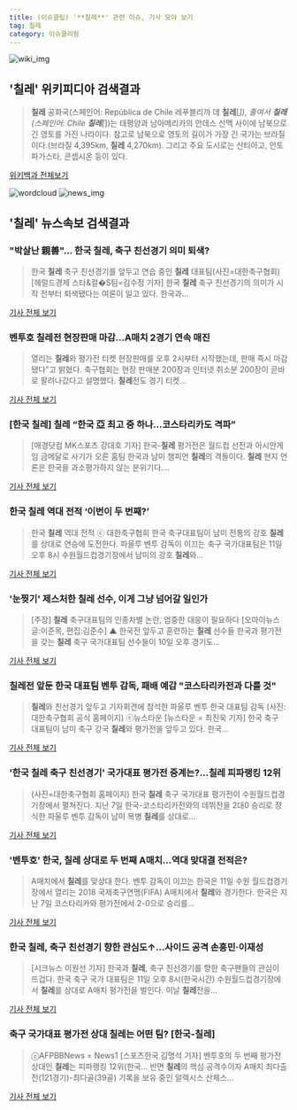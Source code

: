 ```yaml
---
title: (이슈클립) '**칠레**' 관련 이슈, 기사 모아 보기
tag: 칠레
category: 이슈클리핑
---
```

![wiki_img](https://user-images.githubusercontent.com/42597476/44503234-41136a80-a6d0-11e8-9071-6fc6418eafe4.png)
## **'**칠레**'** 위키피디아 검색결과
>**칠레** 공화국(스페인어: República de Chile 레푸블리까 데 **칠레**[*]), 줄여서 **칠레**(스페인어: Chile **칠레**[*])는 태평양과 남아메리카의 안데스 산맥 사이에 남북으로 긴 영토를 가진 나라이다. 참고로 남북으로 영토의 길이가 가장 긴 국가는 브라질이다.(브라질 4,395km, **칠레** 4,270km). 그리고 주요 도시로는 산티아고, 안토파가스타, 콘셉시온 등이 있다.

<a href="https://ko.wikipedia.org/wiki/칠레" target="_blank">위키백과 전체보기</a>

![wordcloud](https://s3.ap-northeast-2.amazonaws.com/lyrics101-wordcloud/2018-09-11-1536659356.png)
![news_img](https://user-images.githubusercontent.com/42597476/44507050-1206f400-a6e4-11e8-8d98-7ffbfebb353f.png)
## **'**칠레**'** 뉴스속보 검색결과
### "박살난 親善"… 한국 **칠레**, 축구 친선경기 의미 퇴색?

>한국 **칠레** 축구 친선경기를 앞두고 연습 중인 **칠레** 대표팀(사진=대한축구협회) [헤럴드경제 스타&컬�S팀=김수정 기자] 한국 **칠레** 축구 친선경기의 의미가 시작 전부터 퇴색됐다는 여론이 일고 있다. 한국과...

<a href="http://biz.heraldcorp.com/culture/view.php?ud=201809111641441277418_1" target="_blank">기사 전체 보기</a>

### 벤투호 **칠레**전 현장판매 마감…A매치 2경기 연속 매진

>열리는 **칠레**와 평가전 티켓 현장판매를 오후 2시부터 시작했는데, 판매 즉시 마감됐다"고 밝혔다. 축구협회는 현장 판매분 200장과 인터넷 취소분 200장이 곧바로 팔려나갔다고 설명했다. **칠레**전도 경기 티켓...

<a href="http://app.yonhapnews.co.kr/YNA/Basic/SNS/r.aspx?c=AKR20180911117800007&did=1195m" target="_blank">기사 전체 보기</a>

### [한국 **칠레**] **칠레** “한국 亞 최고 중 하나…코스타리카도 격파”

>[매경닷컴 MK스포츠 강대호 기자] 한국-**칠레** 평가전은 월드컵 선전과 아시안게임 금메달로 사기가 오른 홈팀 한국과 남미 챔피언 **칠레**의 격돌이다. **칠레** 현지 언론은 한국을 과소평가하지 않는 분위기다....

<a href="http://sports.mk.co.kr/view.php?year=2018&no=572644" target="_blank">기사 전체 보기</a>

### 한국 **칠레** 역대 전적 ‘이번이 두 번째?’

>한국 **칠레** 역대 전적 ⓒ 대한축구협회 한국 축구대표팀이 남미 전통의 강호 **칠레**를 상대로 연승에 도전한다. 파울루 벤투 감독이 이끄는 축구 국가대표팀은 11일 오후 8시 수원월드컵경기장에서 남미의 강호 **칠레**와...

<a href="http://www.dailian.co.kr/news/view/738591/?sc=naver" target="_blank">기사 전체 보기</a>

### '눈찢기' 제스처한 **칠레** 선수, 이게 그냥 넘어갈 일인가

>[주장] **칠레** 축구대표팀의 인종차별 논란, 엄중한 대응이 필요하다 [오마이뉴스 글:이준목, 편집:김준수] ▲ 한국전 앞두고 훈련하는 **칠레** 선수들 한국과 평가전을 갖는 **칠레** 축구 국가대표팀 선수들이 10일 오후 경기도...

<a href="http://www.ohmynews.com/NWS_Web/View/at_pg.aspx?CNTN_CD=A0002471096&CMPT_CD=P0010&utm_source=naver&utm_medium=newsearch&utm_campaign=naver_news" target="_blank">기사 전체 보기</a>

### **칠레**전 앞둔 한국 대표팀 벤투 감독, 패배 예감 "코스타리카전과 다를 것"

>**칠레**와 친선경기 앞두고 기자회견에 참석한 파울루 벤투 한국 대표팀 감독 (사진: 대한축구협회 공식 홈페이지) ⓒ뉴스타운 [뉴스타운 = 최진욱 기자] 한국 축구 대표팀이 남미 축구 강국 **칠레**와 평가전을 앞두고 있다. 한국...

<a href="http://www.newstown.co.kr/news/articleView.html?idxno=340146" target="_blank">기사 전체 보기</a>

### '한국 **칠레** 축구 친선경기' 국가대표 평가전 중계는?...**칠레** 피파랭킹 12위

>(사진=대한축구협회 홈페이지) 한국 **칠레** 축구 국가대표 평가전이 수원월드컵경기장에서 펼쳐진다. 지난 7일 한국-코스타리카전와의 데뷔전을 2대0 승리로 장식한 파울루 벤투 감독이 남미 복병 **칠레**를 상대로...

<a href="http://www.anewsa.com/detail.php?number=1371728&thread=06r02" target="_blank">기사 전체 보기</a>

### '벤투호' 한국, **칠레** 상대로 두 번째 A매치…역대 맞대결 전적은?

>A매치에서 **칠레**를 맞상대 한다. 벤투 감독이 이끄는 한국은 11일 수원 월드컵경기장에서 열리는 2018 국제축구연맹(FIFA) A매치에서 **칠레**와 경기한다. 한국은 지난 7일 코스타리카와 평가전에서 2-0으로 승리를...

<a href="http://stoo.asiae.co.kr/news/naver_view.htm?idxno=2018091109353599713" target="_blank">기사 전체 보기</a>

### 한국 **칠레**, 축구 친선경기 향한 관심도↑…사이드 공격 손흥민·이재성

>[시크뉴스 이원선 기자] 한국과 **칠레**, 축구 친선경기를 향한 축구팬들의 관심이 뜨겁다. 한국 축구 국가 대표팀은 11일 오후 8시(한국시간) 수원월드컵경기장에서 **칠레**를 상대로 A매치 평가전을 벌인다. 이날 **칠레**전을...

<a href="http://chicnews.mk.co.kr/article.php?aid=1536658307211442018" target="_blank">기사 전체 보기</a>

### 축구 국가대표 평가전 상대 **칠레**는 어떤 팀? [한국-**칠레**]

>ⓒAFPBBNews = News1 [스포츠한국 김명석 기자] 벤투호의 두 번째 평가전 상대인 **칠레**는 피파랭킹 12위(한국... 반면 **칠레**의 핵심 공격수이자 A매치 최다출전(121경기)-최다골(39골) 기록을 보유 중인 알렉시스 산체스...

<a href="http://sports.hankooki.com/lpage/soccer/201809/sp2018091117570698040.htm" target="_blank">기사 전체 보기</a>


